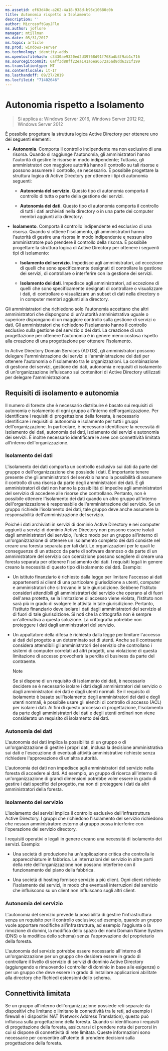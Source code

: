 ```yaml
---
ms.assetid: ef63d40c-a262-4a18-938d-b95c10680c0b
title: Autonomia rispetto a Isolamento
description: ''
author: MicrosoftGuyJFlo
ms.author: joflore
manager: mtillman
ms.date: 05/31/2017
ms.topic: article
ms.prod: windows-server
ms.technology: identity-adds
ms.openlocfilehash: c3430ae9320ed2d39768d91f768adb3f9ab1c716
ms.sourcegitcommit: 6aff3d88ff22ea141a6ea6572a5ad8dd6321f199
ms.translationtype: MT
ms.contentlocale: it-IT
ms.lasthandoff: 09/27/2019
ms.locfileid: "71402646"
---
```

# <a name="autonomy-vs-isolation"></a>Autonomia rispetto a Isolamento

>Si applica a: Windows Server 2016, Windows Server 2012 R2, Windows Server 2012

È possibile progettare la struttura logica Active Directory per ottenere uno dei seguenti elementi:  
  
-   **Autonomia**. Comporta il controllo indipendente ma non esclusivo di una risorsa. Quando si raggiunge l'autonomia, gli amministratori hanno l'autorità di gestire le risorse in modo indipendente; Tuttavia, gli amministratori con maggiore autorità hanno il controllo su tali risorse e possono assumere il controllo, se necessario. È possibile progettare la struttura logica di Active Directory per ottenere i tipi di autonomia seguenti:  
  
    -   **Autonomia del servizio**. Questo tipo di autonomia comporta il controllo di tutta o parte della gestione dei servizi.  
  
    -   **Autonomia dei dati**. Questo tipo di autonomia comporta il controllo di tutti i dati archiviati nella directory o in una parte dei computer membri aggiunti alla directory.  
  
-   **Isolamento**. Comporta il controllo indipendente ed esclusivo di una risorsa. Quando si ottiene l'isolamento, gli amministratori hanno l'autorità di gestire una risorsa in modo indipendente e nessun altro amministratore può prendere il controllo della risorsa. È possibile progettare la struttura logica di Active Directory per ottenere i seguenti tipi di isolamento:  
  
    -   **Isolamento del servizio**. Impedisce agli amministratori, ad eccezione di quelli che sono specificamente designati di controllare la gestione dei servizi, di controllare o interferire con la gestione dei servizi.  
  
    -   **Isolamento dei dati**. Impedisce agli amministratori, ad eccezione di quelli che sono specificamente designati di controllare o visualizzare i dati, di controllare o visualizzare un subset di dati nella directory o in computer membri aggiunti alla directory.  
  
Gli amministratori che richiedono solo l'autonomia accettano che altri amministratori che dispongono di un'autorità amministrativa uguale o superiore dispongano di un maggiore controllo sulla gestione di servizi o dati. Gli amministratori che richiedono l'isolamento hanno il controllo esclusivo sulla gestione del servizio o dei dati. La creazione di una progettazione per ottenere l'autonomia è in genere meno costosa rispetto alla creazione di una progettazione per ottenere l'isolamento.  
  
In Active Directory Domain Services (AD DS), gli amministratori possono delegare l'amministrazione dei servizi e l'amministrazione dei dati per ottenere l'autonomia o l'isolamento tra le organizzazioni. La combinazione di gestione dei servizi, gestione dei dati, autonomia e requisiti di isolamento di un'organizzazione influiscano sui contenitori di Active Directory utilizzati per delegare l'amministrazione.  
  
## <a name="isolation-and-autonomy-requirements"></a>Requisiti di isolamento e autonomia  
Il numero di foreste che è necessario distribuire è basato sui requisiti di autonomia e isolamento di ogni gruppo all'interno dell'organizzazione. Per identificare i requisiti di progettazione della foresta, è necessario identificare i requisiti di autonomia e isolamento per tutti i gruppi dell'organizzazione. In particolare, è necessario identificare la necessità di isolamento dei dati, autonomia dei dati, isolamento dei servizi e autonomia dei servizi. È inoltre necessario identificare le aree con connettività limitata all'interno dell'organizzazione.  
  
### <a name="data-isolation"></a>Isolamento dei dati  
L'isolamento dei dati comporta un controllo esclusivo sui dati da parte del gruppo o dell'organizzazione che possiede i dati. È importante tenere presente che gli amministratori del servizio hanno la possibilità di assumere il controllo di una risorsa da parte degli amministratori dei dati. E gli amministratori di dati non hanno la possibilità di impedire agli amministratori del servizio di accedere alle risorse che controllano. Pertanto, non è possibile ottenere l'isolamento dei dati quando un altro gruppo all'interno dell'organizzazione è responsabile dell'amministrazione del servizio. Se un gruppo richiede l'isolamento dei dati, tale gruppo deve anche assumere la responsabilità dell'amministrazione del servizio.  
  
Poiché i dati archiviati in servizi di dominio Active Directory e nei computer aggiunti a servizi di dominio Active Directory non possono essere isolati dagli amministratori del servizio, l'unico modo per un gruppo all'interno di un'organizzazione di ottenere un isolamento completo dei dati consiste nel creare una foresta separata per tali dati. Le organizzazioni per le quali le conseguenze di un attacco da parte di software dannoso o da parte di un amministratore del servizio con coercizione possono scegliere di creare una foresta separata per ottenere l'isolamento dei dati. I requisiti legali in genere creano la necessità di questo tipo di isolamento dei dati. Esempio:  
  
-   Un istituto finanziario è richiesto dalla legge per limitare l'accesso ai dati appartenenti ai client di una particolare giurisdizione a utenti, computer e amministratori che si trovano in tale giurisdizione. Sebbene l'Istituto consideri attendibili gli amministratori del servizio che operano al di fuori dell'area protetta, se la limitazione di accesso viene violata, l'Istituto non sarà più in grado di svolgere le attività in tale giurisdizione. Pertanto, l'istituto finanziario deve isolare i dati dagli amministratori del servizio al di fuori di tale giurisdizione. Si noti che la crittografia non è sempre un'alternativa a questa soluzione. La crittografia potrebbe non proteggere i dati dagli amministratori del servizio.  
  
-   Un appaltatore della difesa è richiesto dalla legge per limitare l'accesso ai dati del progetto a un determinato set di utenti. Anche se il contraente considera attendibili gli amministratori del servizio che controllano i sistemi di computer correlati ad altri progetti, una violazione di questa limitazione di accesso provocherà la perdita di business da parte del contraente.  
  
    > [!NOTE]  
    > Se si dispone di un requisito di isolamento dei dati, è necessario decidere se è necessario isolare i dati dagli amministratori del servizio o dagli amministratori dei dati e dagli utenti normali. Se il requisito di isolamento è basato sull'isolamento degli amministratori dei dati e degli utenti normali, è possibile usare gli elenchi di controllo di accesso (ACL) per isolare i dati. Ai fini di questo processo di progettazione, l'isolamento da parte degli amministratori dei dati e degli utenti ordinari non viene considerato un requisito di isolamento dei dati.  
  
### <a name="data-autonomy"></a>Autonomia dei dati  
L'autonomia dei dati implica la possibilità di un gruppo o di un'organizzazione di gestire i propri dati, inclusa la decisione amministrativa sui dati e l'esecuzione di eventuali attività amministrative richieste senza richiedere l'approvazione di un'altra autorità.  
  
L'autonomia dei dati non impedisce agli amministratori del servizio nella foresta di accedere ai dati. Ad esempio, un gruppo di ricerca all'interno di un'organizzazione di grandi dimensioni potrebbe voler essere in grado di gestire i dati specifici del progetto, ma non di proteggere i dati da altri amministratori della foresta.  
  
### <a name="service-isolation"></a>Isolamento del servizio  
L'isolamento dei servizi implica il controllo esclusivo dell'infrastruttura Active Directory. I gruppi che richiedono l'isolamento del servizio richiedono che nessun amministratore esterno al gruppo possa interferire con l'operazione del servizio directory.  
  
I requisiti operativi o legali in genere creano una necessità di isolamento dei servizi. Esempio:  
  
-   Una società di produzione ha un'applicazione critica che controlla le apparecchiature in fabbrica. Le interruzioni del servizio in altre parti della rete dell'organizzazione non possono interferire con il funzionamento del piano della fabbrica.  
  
-   Una società di hosting fornisce servizio a più client. Ogni client richiede l'isolamento dei servizi, in modo che eventuali interruzioni del servizio che influiscono su un client non influiscano sugli altri client.  
  
### <a name="service-autonomy"></a>Autonomia del servizio  
L'autonomia del servizio prevede la possibilità di gestire l'infrastruttura senza un requisito per il controllo esclusivo; ad esempio, quando un gruppo vuole apportare modifiche all'infrastruttura, ad esempio l'aggiunta o la rimozione di domini, la modifica dello spazio dei nomi Domain Name System (DNS) o la modifica dello schema) senza l'approvazione del proprietario della foresta.  
  
L'autonomia del servizio potrebbe essere necessario all'interno di un'organizzazione per un gruppo che desidera essere in grado di controllare il livello di servizio di servizi di dominio Active Directory (aggiungendo e rimuovendo i controller di dominio in base alle esigenze) o per un gruppo che deve essere in grado di installare applicazioni abilitate alla directory che Richiedi estensioni dello schema.  
  
## <a name="limited-connectivity"></a>Connettività limitata  
Se un gruppo all'interno dell'organizzazione possiede reti separate da dispositivi che limitano o limitano la connettività tra le reti, ad esempio i firewall e i dispositivi NAT (Network Address Translation), questo può influisca sulla progettazione della foresta. Quando si identificano i requisiti di progettazione della foresta, assicurarsi di prendere nota dei percorsi in cui si dispone di connettività di rete limitata. Queste informazioni sono necessarie per consentire all'utente di prendere decisioni sulla progettazione della foresta.  
  


